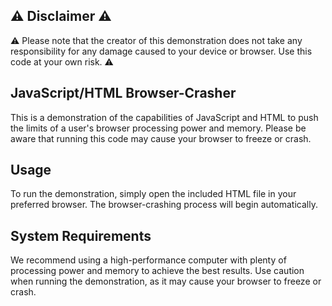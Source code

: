 
## ⚠️ Disclaimer ⚠️

⚠️ Please note that the creator of this demonstration does not take any responsibility for any damage caused to your device or browser. Use this code at your own risk. ⚠️ 

## JavaScript/HTML Browser-Crasher

This is a demonstration of the capabilities of JavaScript and HTML to push the limits of a user's browser processing power and memory. Please be aware that running this code may cause your browser to freeze or crash.

## Usage

To run the demonstration, simply open the included HTML file in your preferred browser. The browser-crashing process will begin automatically.

## System Requirements

We recommend using a high-performance computer with plenty of processing power and memory to achieve the best results. Use caution when running the demonstration, as it may cause your browser to freeze or crash.

